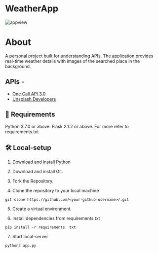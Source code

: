 # WeatherApp

![appview](static/wapp.gif)

# About
A personal project built for understanding APIs. The application provides real-time weather details with images of the searched place in the background.

## APIs -

* [One Call API 3.0](https://openweathermap.org/api/one-call-3#how)
* [Unsplash Developers](https://unsplash.com/developers)

## 🌱 Requirements

Python 3.7.0 or above.
Flask 2.1.2 or above.
For more refer to requirements.txt

## 🛠️ Local-setup

  1. Download and install Python 
  
  2. Download and install Git.
  
  3. Fork the Repository.
  
  4. Clone the repository to your local machine

    git clone https://github.com/<your-github-username>/.git

  5. Create a virtual environment.
  
  6. Install dependencies from requirements.txt

    pip install -r requirements. txt
    
  7. Start local-server 

    python3 app.py
